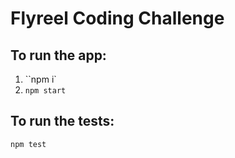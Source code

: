 # Flyreel Coding Challenge

## To run the app:
1. ``npm i`
2. `npm start`

## To run the tests:
`npm test` 